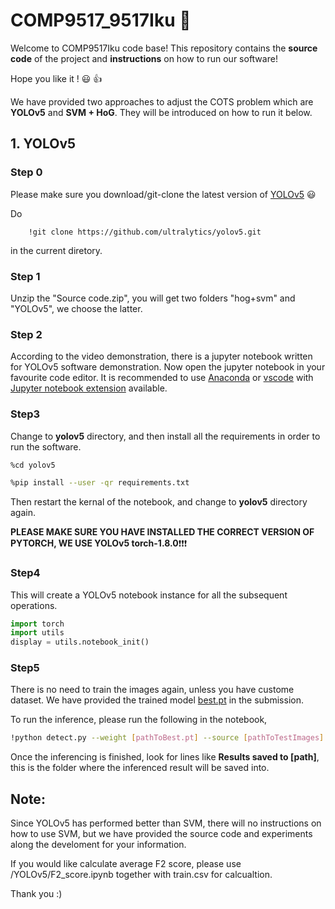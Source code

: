 # COMP9517_9517Iku :microphone:
Welcome to COMP9517Iku code base! This repository contains the **source code** of the project and **instructions** on how to run our software! 

Hope you like it ! :smiley: :+1:

We have provided two approaches to adjust the COTS problem which are **YOLOv5** and **SVM + HoG**. They will be introduced on how to run it below.

## 1. YOLOv5
### Step 0
Please make sure you download/git-clone the latest version of [YOLOv5](https://github.com/ultralytics/yolov5) :smiley:

Do
```shell
    !git clone https://github.com/ultralytics/yolov5.git
```
in the current diretory.

### Step 1
Unzip the "Source code.zip", you will get two folders "hog+svm" and "YOLOv5", we choose the latter.

### Step 2
According to the video demonstration, there is a jupyter notebook written for YOLOv5 software demonstration. Now open the jupyter notebook in your favourite code editor. It is recommended to use [Anaconda](https://www.anaconda.com/) or [vscode](https://code.visualstudio.com/) with [Jupyter notebook extension](https://code.visualstudio.com/docs/datascience/jupyter-notebooks) available.

### Step3
Change to **yolov5** directory, and then install all the requirements in order to run the software. 
```bash
%cd yolov5 
```
```bash
%pip install --user -qr requirements.txt
```
Then restart the kernal of the notebook, and change to **yolov5** directory again.

**PLEASE MAKE SURE YOU HAVE INSTALLED THE CORRECT VERSION OF PYTORCH, WE USE YOLOv5 torch-1.8.0**:exclamation::exclamation::exclamation:

### Step4
This will create a YOLOv5 notebook instance for all the subsequent operations.
```python
import torch
import utils
display = utils.notebook_init()
```

### Step5
There is no need to train the images again, unless you have custome dataset. We have provided the trained model [best.pt](YOLOv5\best.pt) in the submission. 

To run the inference, please run the following in the notebook,
```bash
!python detect.py --weight [pathToBest.pt] --source [pathToTestImages] --save-txt
```
Once the inferencing is finished, look for lines like **Results saved to [path]**, this is the folder where the inferenced result will be saved into.

## Note:
Since YOLOv5 has performed better than SVM, there will no instructions on how to use SVM, but we have provided the source code and experiments along the develoment for your information.

If you would like calculate average F2 score, please use /YOLOv5/F2_score.ipynb together with train.csv for calcualtion.

 Thank you :)